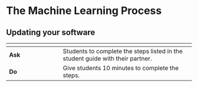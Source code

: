 # The Machine Learning Process

## **Updating your software**

<table data-header-hidden><thead><tr><th width="130"></th><th></th></tr></thead><tbody><tr><td><strong>Ask</strong></td><td>Students to complete the steps listed in the student guide with their partner.</td></tr><tr><td><strong>Do</strong></td><td>Give students 10 minutes to complete the steps.</td></tr></tbody></table>
